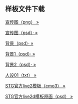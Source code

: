 ## 样板文件下载
<a class="ms-Fabric ms-Button" href="https://www.sttsakara.top/stt.github.io/ReAlive%20Pro%EF%BC%88%E7%9B%B4%E6%92%AD%E9%83%A8%EF%BC%89/Live2d/%E5%AE%A3%E4%BC%A0%E5%9B%BEV1.png ">宣传图（png） &raquo;</a>  

<a class="ms-Fabric ms-Button" href="https://www.sttsakara.top/stt.github.io/ReAlive%20Pro%EF%BC%88%E7%9B%B4%E6%92%AD%E9%83%A8%EF%BC%89/Live2d/%E5%AE%A3%E4%BC%A0%E5%9B%BE.psd">宣传图（psd）· &raquo;</a>  

<a class="ms-Fabric ms-Button" href="https://www.sttsakara.top/stt.github.io/ReAlive%20Pro%EF%BC%88%E7%9B%B4%E6%92%AD%E9%83%A8%EF%BC%89/Live2d/%E8%83%8C%E6%99%AF.psd">背景（psd）· &raquo;</a>  

<a class="ms-Fabric ms-Button" href="https://www.sttsakara.top/stt.github.io/ReAlive%20Pro%EF%BC%88%E7%9B%B4%E6%92%AD%E9%83%A8%EF%BC%89/Live2d/%E8%83%8C%E6%99%AF1.psd">背景1（psd）· &raquo;</a>  

<a class="ms-Fabric ms-Button" href="https://www.sttsakara.top/stt.github.io/ReAlive%20Pro%EF%BC%88%E7%9B%B4%E6%92%AD%E9%83%A8%EF%BC%89/Live2d/%E8%83%8C%E6%99%AF2.psd">背景2（psd）· &raquo;</a>  

<a class="ms-Fabric ms-Button" href="https://www.sttsakara.top/stt.github.io/ReAlive%20Pro%EF%BC%88%E7%9B%B4%E6%92%AD%E9%83%A8%EF%BC%89/Live2d/%E4%BA%BA%E8%AE%BE.txt">人设01（txt） &raquo;</a>  

<a class="ms-Fabric ms-Button" href="img/Live2d_A.L.I.C.E-01_alpha3.cmo3">STG官方live2模板（cmo3） &raquo;</a>  

<a class="ms-Fabric ms-Button" href="img/Live2d_A.L.I.C.E-01_alpha3.psd">STG官方live2d模板原画（psd） &raquo;</a>  
